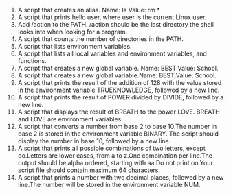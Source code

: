 1. A script that creates an alias. Name: ls Value: rm *
2. A script that prints hello user, where user is the current Linux user.
3. Add /action to the PATH. /action should be the last directory the shell looks into when looking for a program.
4. A script that counts the number of directories in the PATH.
5. A script that lists environment variables.
6. A script that lists all local variables and environment variables, and functions.
7. A script that creates a new global variable. Name: BEST Value: School.
8. A script that creates a new global variable.Name: BEST,Value: School.
9. A script that prints the result of the addition of 128 with the value stored in the environment variable TRUEKNOWLEDGE, followed by a new line.
10. A script that prints the result of POWER divided by DIVIDE, followed by a new line.
11. A script that displays the result of BREATH to the power LOVE. BREATH and LOVE are environment variables.
12. A script that converts a number from base 2 to base 10.The number in base 2 is stored in the environment variable BINARY. The script should display the number in base 10, followed by a new line.
13. A script that prints all possible combinations of two letters, except oo.Letters are lower cases, from a to z.One combination per line.The output should be alpha ordered, starting with aa.Do not print oo.Your script file should contain maximum 64 characters.
14. A script that prints a number with two decimal places, followed by a new line.The number will be stored in the environment variable NUM.
